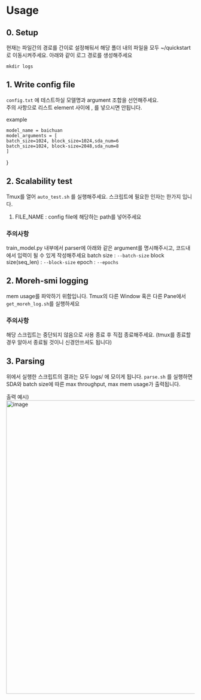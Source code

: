 # Usage
## 0. Setup
현재는 파일간의 경로를 간이로 설정해둬서 해당 폴더 내의 파일을 모두 ~/quickstart 로 이동시켜주세요.
아래와 같이 로그 경로를 생성해주세요
```
mkdir logs
```

## 1. Write config file
`config.txt` 에 테스트하실 모델명과 argument 조합을 선언해주세요.  
주의 사항으로 리스트 element 사이에 , 를 넣으시면 안됩니다.

example

```
model_name = baichuan
model_arguments = [
batch_size=1024, block_size=1024,sda_num=6
batch_size=1024, block-size=2048,sda_num=8
]
```

}

## 2. Scalability test
Tmux를 열어 `auto_test.sh` 를 실행해주세요.
스크립트에 필요한 인자는 한가지 입니다.
1. FILE_NAME : config file에 해당하는 path를 넣어주세요

### 주의사항
train_model.py 내부에서 parser에 아래와 같은 argument를 명시해주시고, 코드내에서 입력이 될 수 있게 작성해주세요
batch size : `--batch-size`
block size(seq_len) : `--block-size`
epoch : `--epochs`

## 2. Moreh-smi logging
mem usage를 파악하기 위함입니다.
Tmux의 다른 Window 혹은 다른 Pane에서 `get_moreh_log.sh`를 실행하세요

### 주의사항
해당 스크립트는 중단되지 않음으로 사용 종료 후 직접 종료해주세요. (tmux를 종료할 경우 알아서 종료될 것이니 신경안쓰셔도 됩니다)

## 3. Parsing
위에서 실행한 스크립트의 결과는 모두 logs/ 에 모이게 됩니다.
`parse.sh` 를 실행하면 SDA와 batch size에 따른 max throughput, max mem usage가 출력됩니다. 

출력 예시)
<img width="784" alt="image" src="https://github.com/moreh-dev/quickstart/assets/138426917/3f13ae7d-6d1c-420f-8d4e-f1845dc86b2c">


